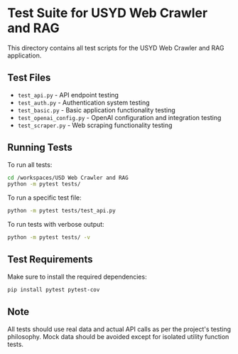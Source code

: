 # Test Suite for USYD Web Crawler and RAG

This directory contains all test scripts for the USYD Web Crawler and RAG application.

## Test Files

- `test_api.py` - API endpoint testing
- `test_auth.py` - Authentication system testing
- `test_basic.py` - Basic application functionality testing
- `test_openai_config.py` - OpenAI configuration and integration testing
- `test_scraper.py` - Web scraping functionality testing

## Running Tests

To run all tests:
```bash
cd /workspaces/USD Web Crawler and RAG
python -m pytest tests/
```

To run a specific test file:
```bash
python -m pytest tests/test_api.py
```

To run tests with verbose output:
```bash
python -m pytest tests/ -v
```

## Test Requirements

Make sure to install the required dependencies:
```bash
pip install pytest pytest-cov
```

## Note

All tests should use real data and actual API calls as per the project's testing philosophy. Mock data should be avoided except for isolated utility function tests.
